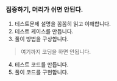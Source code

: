 ### 집중하기, 머리가 쉬면 안된다. 

1. 테스트문제 설명을 꼼꼼히 읽고 이해합니다. 
2. 테스트 케이스를 만듭니다. 
3. 풀이 방법을 구상합니다.
> 여기까지 코딩을 하면 안됩니다.
4. 테스트 코드를 만듭니다. 
5. 풀이 코드를 구현합니다.



